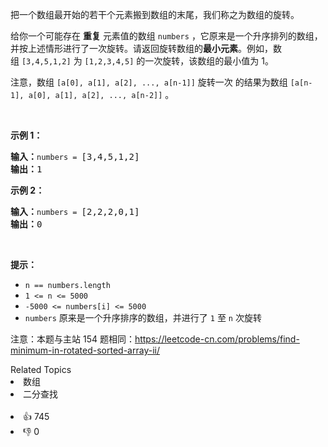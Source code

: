 <p>把一个数组最开始的若干个元素搬到数组的末尾，我们称之为数组的旋转。</p>

<p>给你一个可能存在&nbsp;<strong>重复</strong>&nbsp;元素值的数组&nbsp;<code>numbers</code>&nbsp;，它原来是一个升序排列的数组，并按上述情形进行了一次旋转。请返回旋转数组的<strong>最小元素</strong>。例如，数组&nbsp;<code>[3,4,5,1,2]</code> 为 <code>[1,2,3,4,5]</code> 的一次旋转，该数组的最小值为 1。&nbsp;&nbsp;</p>

<p>注意，数组 <code>[a[0], a[1], a[2], ..., a[n-1]]</code> 旋转一次 的结果为数组 <code>[a[n-1], a[0], a[1], a[2], ..., a[n-2]]</code> 。</p>

<p>&nbsp;</p>

<p><strong>示例 1：</strong></p>

<pre>
<strong>输入：</strong><span><code>numbers = </code></span>[3,4,5,1,2]
<strong>输出：</strong>1
</pre>

<p><strong>示例 2：</strong></p>

<pre>
<strong>输入：</strong><span><code>numbers = </code></span>[2,2,2,0,1]
<strong>输出：</strong>0
</pre>

<p>&nbsp;</p>

<p><strong>提示：</strong></p>

<ul> 
 <li><code>n == numbers.length</code></li> 
 <li><code>1 &lt;= n &lt;= 5000</code></li> 
 <li><code>-5000 &lt;= numbers[i] &lt;= 5000</code></li> 
 <li><code>numbers</code> 原来是一个升序排序的数组，并进行了 <code>1</code> 至 <code>n</code> 次旋转</li> 
</ul>

<p>注意：本题与主站 154 题相同：<a href="https://leetcode-cn.com/problems/find-minimum-in-rotated-sorted-array-ii/">https://leetcode-cn.com/problems/find-minimum-in-rotated-sorted-array-ii/</a></p>

<div><div>Related Topics</div><div><li>数组</li><li>二分查找</li></div></div><br><div><li>👍 745</li><li>👎 0</li></div>